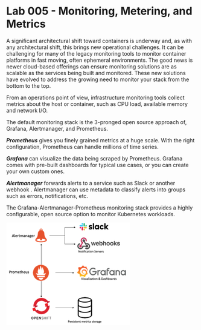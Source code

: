 # Lab 005 - Monitoring, Metering, and Metrics

A significant architectural shift toward containers is underway and, as with any architectural shift, this brings new operational challenges. It can be challenging for many of the legacy monitoring tools to monitor container platforms in fast moving, often ephemeral environments. The good news is newer cloud-based offerings can ensure monitoring solutions are as scalable as the services being built and monitored. These new solutions have evolved to address the growing need to monitor your stack from the bottom to the top.

From an operations point of view, infrastructure monitoring tools collect metrics about the host or container, such as CPU load, available memory and network I/O.

The default monitoring stack is the 3-pronged open source approach of, Grafana, Alertmanager, and Prometheus.

***Prometheus*** gives you finely grained metrics at a huge scale. With the right configuration, Prometheus can handle millions of time series.

***Grafana*** can visualize the data being scraped by Prometheus. Grafana comes with pre-built dashboards for typical use cases, or you can create your own custom ones.

***Alertmanager*** forwards alerts to a service such as Slack or another webhook . Alertmanager can use metadata to classify alerts into groups such as errors, notifications, etc.

The Grafana-Alertmanager-Prometheus monitoring stack provides a highly configurable, open source option to monitor Kubernetes workloads.

![monitoring-arch](../images/monitoring-arch.png)
